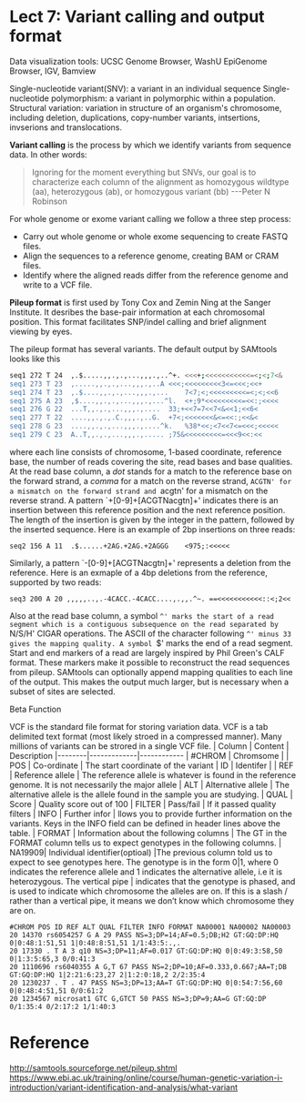 # Lect 7: Variant calling and output format

Data visualization tools: UCSC Genome Browser, WashU EpiGenome Browser, IGV,
Bamview

Single-nucleotide variant(SNV): a variant in an individual sequence
Single-nucleotide polymorphism: a variant in polymorphic within a population.
Structural variation: variation in structure of an organism's chromosome,
including deletion, duplications, copy-number variants, intsertions, invserions
and translocations. 

**Variant calling** is the process by which we identify variants from sequence
data. In other words:
> Ignoring for the moment everything but SNVs, our goal is to characterize 
each column of the alignment as homozygous wildtype (aa), heterozygous (ab), 
or homozygous variant (bb) ---Peter N Robinson

For whole genome or exome variant calling we follow a three step process:
- Carry out whole genome or whole exome sequencing to create FASTQ files.
- Align the sequences to a reference genome, creating BAM or CRAM files.
- Identify where the aligned reads differ from the reference genome and write
to a VCF file.

**Pileup format** is first used by Tony Cox and Zemin Ning at the Sanger 
Institute. It desribes the base-pair information at each chromosomal position.
This format facilitates SNP/indel calling and brief alignment viewing by eyes.

The pileup format has several variants. The default output by SAMtools looks
like this
``` bash
seq1 272 T 24  ,.$.....,,.,.,...,,,.,..^+. <<<+;<<<<<<<<<<<=<;<;7<&
seq1 273 T 23  ,.....,,.,.,...,,,.,..A <<<;<<<<<<<<<3<=<<<;<<+
seq1 274 T 23  ,.$....,,.,.,...,,,.,...    7<7;<;<<<<<<<<<=<;<;<<6
seq1 275 A 23  ,$....,,.,.,...,,,.,...^l.  <+;9*<<<<<<<<<=<<:;<<<<
seq1 276 G 22  ...T,,.,.,...,,,.,....  33;+<<7=7<<7<&<<1;<<6<
seq1 277 T 22  ....,,.,.,.C.,,,.,..G.  +7<;<<<<<<<&<=<<:;<<&<
seq1 278 G 23  ....,,.,.,...,,,.,....^k.   %38*<<;<7<<7<=<<<;<<<<<
seq1 279 C 23  A..T,,.,.,...,,,.,..... ;75&<<<<<<<<<=<<<9<<:<<
```
where each line consists of chromosome, 1-based coordinate, reference base,
the number of reads covering the site, read bases and base qualities. At the
read base column, a _dot_ stands for a match to the reference base on the 
forward strand, a _comma_ for a match on the reverse strand, `ACGTN' for a
mismatch on the forward strand and `acgtn' for a mismatch on the reverse
strand. A pattern `\+[0-9]+[ACGTNacgtn]+' indicates there is an insertion
between this reference position and the next reference position. 
The length of the insertion is given by the integer in the pattern, 
followed by the inserted sequence. Here is an example of 2bp insertions on 
three reads:
``` 
seq2 156 A 11  .$......+2AG.+2AG.+2AGGG    <975;:<<<<<
```
Similarly, a pattern `-[0-9]+[ACGTNacgtn]+' represents a deletion from the
reference. Here is an exmaple of a 4bp deletions from the reference, 
supported by two reads:
```
seq3 200 A 20 ,,,,,..,.-4CACC.-4CACC....,.,,.^~. ==<<<<<<<<<<<::<;2<<
```
Also at the read base column, a symbol `^' marks the start of a read segment
which is a contiguous subsequence on the read separated by `N/S/H' CIGAR 
operations. The ASCII of the character following `^' minus 33 gives the
mapping quality. A symbol `$' marks the end of a read segment. Start and end
markers of a read are largely inspired by Phil Green's CALF format. These
markers make it possible to reconstruct the read sequences from pileup.
SAMtools can optionally append mapping qualities to each line of the output.
This makes the output much larger, but is necessary when a subset of sites
are selected.

Beta Function

VCF is the standard file format for storing variation data. VCF is a tab
delimited text format (most likely stroed in a compressed manner). Many 
millions of variants can be strored in a single VCF file.
| Column |   Content   | Description
|--------|-------------|------------
| #CHROM | Chromsome   | 
| POS    | Co-ordinate | The start coordinate of the variant
| ID     | Identifer   | 
| REF    | Reference allele   | The reference allele is whatever is found in the reference genome. It is not necessarily the major allele
| ALT    | Alternative allele | The alternative allele is the allele found in the sample you are studying.
| QUAL   | Score       | Quality score out of 100
| FILTER | Pass/fail   | If it passed quality filters
| INFO   | Further infor | llows you to provide further information on the variants. Keys in the INFO field can be defined in header lines above the table.
| FORMAT | Information about the following columns | The GT in the FORMAT column tells us to expect genotypes in the following columns.
| NA19909| Individual identifier(optioal) |The previous column told us to expect to see genotypes here. The genotype is in the form 0|1, where 0 indicates the reference allele and 1 indicates the alternative allele, i.e it is heterozygous. The vertical pipe | indicates that the genotype is phased, and is used to indicate which chromosome the alleles are on. If this is a slash / rather than a vertical pipe, it means we don’t know which chromosome they are on.


```
#CHROM POS ID REF ALT QUAL FILTER INFO FORMAT NA00001 NA00002 NA00003
20 14370 rs6054257 G A 29 PASS NS=3;DP=14;AF=0.5;DB;H2 GT:GQ:DP:HQ 0|0:48:1:51,51 1|0:48:8:51,51 1/1:43:5:.,.
20 17330 . T A 3 q10 NS=3;DP=11;AF=0.017 GT:GQ:DP:HQ 0|0:49:3:58,50 0|1:3:5:65,3 0/0:41:3
20 1110696 rs6040355 A G,T 67 PASS NS=2;DP=10;AF=0.333,0.667;AA=T;DB GT:GQ:DP:HQ 1|2:21:6:23,27 2|1:2:0:18,2 2/2:35:4
20 1230237 . T . 47 PASS NS=3;DP=13;AA=T GT:GQ:DP:HQ 0|0:54:7:56,60 0|0:48:4:51,51 0/0:61:2
20 1234567 microsat1 GTC G,GTCT 50 PASS NS=3;DP=9;AA=G GT:GQ:DP 0/1:35:4 0/2:17:2 1/1:40:3 
```


# Reference
http://samtools.sourceforge.net/pileup.shtml
https://www.ebi.ac.uk/training/online/course/human-genetic-variation-i-introduction/variant-identification-and-analysis/what-variant
